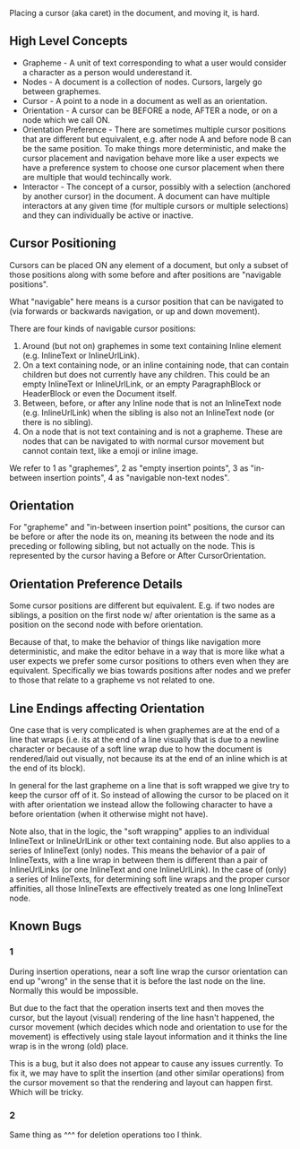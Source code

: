 
Placing a cursor (aka caret) in the document, and moving it, is hard.

## High Level Concepts

* Grapheme - A unit of text corresponding to what a user would consider a character as a person would underestand it.
* Nodes - A document is a collection of nodes. Cursors, largely go between graphemes.
* Cursor - A point to a node in a document as well as an orientation.
* Orientation - A cursor can be BEFORE a node, AFTER a node, or on a node which we call ON.
* Orientation Preference - There are sometimes multiple cursor positions that are different but equivalent, e.g. after node A and before node B can be the same position. To make things more deterministic, and make the cursor placement and navigation behave more like a user expects we have a preference system to choose one cursor placement when there are multiple that would techincally work.
* Interactor - The concept of a cursor, possibly with a selection (anchored by another cursor) in the document. A document can have multiple interactors at any given time (for multiple cursors or multiple selections) and they can individually be active or inactive.

## Cursor Positioning 

Cursors can be placed ON any element of a document, but only a subset of those positions along with some before and after positions are "navigable positions". 

What "navigable" here means is a cursor position that can be navigated to (via forwards or backwards navigation, or up and down movement).

There are four kinds of navigable cursor positions:

1. Around (but not on) graphemes in some text containing Inline element (e.g.
   InlineText or InlineUrlLink).
2. On a text containing node, or an inline containing node, that can contain
   children but does not currently have any children.  This could be an
   empty InlineText or InlineUrlLink, or an empty ParagraphBlock or
   HeaderBlock or even the Document itself.
3. Between, before, or after any Inline node that is not an InlineText
   node (e.g. InlineUrlLink) when the sibling is also not an InlineText
   node (or there is no sibling).
4. On a node that is not text containing and is not a grapheme. These are
   nodes that can be navigated to with normal cursor movement but cannot
   contain text, like a emoji or inline image.


We refer to 1 as "graphemes", 2 as "empty insertion points", 3 as "in-between
insertion points", 4 as "navigable non-text nodes".

## Orientation

For "grapheme" and "in-between insertion point" positions, the cursor can be
before or after the node its on, meaning its between the node and its preceding
or following sibling, but not actually on the node. This is represented by the
cursor having a Before or After CursorOrientation. 

## Orientation Preference Details

Some cursor positions are different but equivalent.  E.g.  if two nodes are
siblings, a position on the first node w/ after orientation is the same as a
position on the second node with before orientation.

Because of that, to make the behavior of things like navigation more
deterministic, and make the editor behave in a way that is more like what a
user expects we prefer some cursor positions to others even when they are
equivalent.  Specifically we bias towards positions after nodes and we prefer
to those that relate to a grapheme vs not related to one.

## Line Endings affecting Orientation

One case that is very complicated is when graphemes are at the end of a line
that wraps (i.e.  its at the end of a line visually that is due to a newline
character or because of a soft line wrap due to how the document is
rendered/laid out visually, not because its at the end of an inline which is
at the end of its block).

In general for the last grapheme on a line that is soft wrapped we give try
to keep the cursor off of it.  So instead of allowing the cursor to be placed
on it with after orientation we instead allow the following character to have a
before orientation (when it otherwise might not have).

Note also, that in the logic, the "soft wrapping" applies to an individual
InlineText or InlineUrlLink or other text containing node.  But also applies
to a series of InlineText (only) nodes.  This means the behavior of a pair of
InlineTexts, with a line wrap in between them is different than a pair of
InlineUrlLinks (or one InlineText and one InlineUrlLink).  In the case of
(only) a series of InlineTexts, for determining soft line wraps and the
proper cursor affinities, all those InlineTexts are effectively treated as
one long InlineText node.

## Known Bugs

### 1
During insertion operations, near a soft line wrap the cursor orientation can
end up "wrong" in the sense that it is before the last node on the line.
Normally this would be impossible.

But due to the fact that the operation inserts text and then moves the
cursor, but the layout (visual) rendering of the line hasn't happened, the
cursor movement (which decides which node and orientation to use for the
movement) is effectively using stale layout information and it thinks the
line wrap is in the wrong (old) place.

This is a bug, but it also does not appear to cause any issues currently.  To
fix it, we may have to split the insertion (and other similar operations)
from the cursor movement so that the rendering and layout can happen first.
Which will be tricky.

### 2

Same thing as ^^^ for deletion operations too I think.